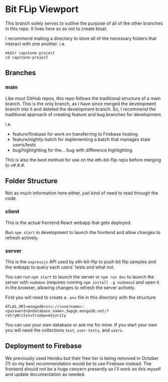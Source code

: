 # Bit FLip Viewport

This branch solely serves to outline the purpose of all of the other
branches in this repo. It lives here so as not to create bloat.

I recommend making a directory to store all of the necessary folders that
interact with one another. i.e.

```shell
mkdir capstone-project
cd capstone-project
```

## Branches

### main

Like most GitHub repos, this repo follows the traditional structure of a main
branch. This is the only branch, as I have since merged the development branch
into it and deleted the development branch. So, I _recommend_ the traditional
approach of creating feature and bug branches for development.

i.e.
- feature/firebase for work on transferring to Firebase hosting
- feature/nightly-batch for implementing a batch that manages stale users/tests
- bug/highlighting for the... bug with difference highlighting

This is also the best method for use on the eth-bit-flip repo before merging to
v#.#.#.

## Folder Structure

Not as much information here either, just kind of need to read through the code.

### client

This is the actual frontend React webapp that gets deployed.

Run `npm start` in development to launch the frontend and allow changes to
refresh actively.

### server

This is the `expressjs` API used by eth-bit-flip to push bit flip samples and
the webapp to query each users' tests and what not.

You can run `npm start` to launch the server or `npm run dev` to launch the
server with `nodemon` (requires running `npm install -g nodemon`) and open it
in the browser, allowing changes to refresh the server actively.

First you will need to create a `.env` file in this directory with the
structure:

```shell
ATLAS_URI=mongodb+srv://<username>:<password>@<database_name>.3wpgb.mongodb.net/?retryWrites=true&w=majority
```

You can use your own database or ask me for mine. If you start your own you will
need the collections `test`, `user-tests`, and `users`.

## Deployment to Firebase

We previously used Heroku but their free tier is being removed in October (?) so
my best recommendation would be to use Firebase instead. The frontend should not
be a huge concern presently so I'll work on this myself and update documentation
as needed.
